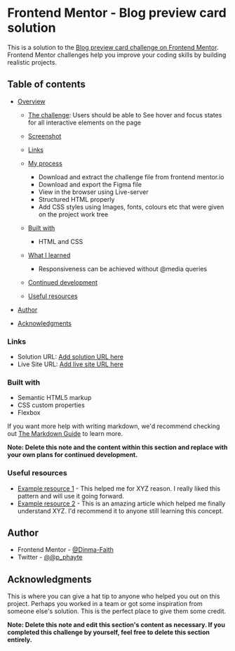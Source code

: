 # Frontend Mentor - Blog preview card solution

This is a solution to the [Blog preview card challenge on Frontend Mentor](https://www.frontendmentor.io/challenges/blog-preview-card-ckPaj01IcS). Frontend Mentor challenges help you improve your coding skills by building realistic projects. 

## Table of contents

- [Overview](#overview)
  
  - [The challenge](#the-challenge): Users should be able to See hover and focus states for all interactive elements on the page
    
  - [Screenshot](https://github.com/user-attachments/assets/a41fd895-2341-46ab-834d-0699c6a37b8b)

  - [Links](#links)
    
  - [My process](#my-process)
     - Download and extract the challenge file from frontend mentor.io
     - Download and export the Figma file
     - View in the browser using Live-server
     - Structured HTML properly
     - Add CSS styles using Images, fonts, colours etc that were given on the project work tree
       
  - [Built with](#built-with)
     - HTML and CSS
  - [What I learned](#what-i-learned)
     - Responsiveness can be achieved without @media queries
        
  - [Continued development](#continued-development)
  - [Useful resources](#useful-resources)
- [Author](#author)
- [Acknowledgments](#acknowledgments)


### Links

- Solution URL: [Add solution URL here](https://your-solution-url.com)
- Live Site URL: [Add live site URL here](https://your-live-site-url.com)
  
### Built with

- Semantic HTML5 markup
- CSS custom properties
- Flexbox

If you want more help with writing markdown, we'd recommend checking out [The Markdown Guide](https://www.markdownguide.org/) to learn more.


**Note: Delete this note and the content within this section and replace with your own plans for continued development.**

### Useful resources

- [Example resource 1](https://www.example.com) - This helped me for XYZ reason. I really liked this pattern and will use it going forward.
- [Example resource 2](https://www.example.com) - This is an amazing article which helped me finally understand XYZ. I'd recommend it to anyone still learning this concept.

## Author

- Frontend Mentor - [@Dinma-Faith](https://www.frontendmentor.io/profile/Dinma-Faith)
- Twitter - [@@p_phayte](https://www.twitter.com/@p_phayte)


## Acknowledgments

This is where you can give a hat tip to anyone who helped you out on this project. Perhaps you worked in a team or got some inspiration from someone else's solution. This is the perfect place to give them some credit.

**Note: Delete this note and edit this section's content as necessary. If you completed this challenge by yourself, feel free to delete this section entirely.**

